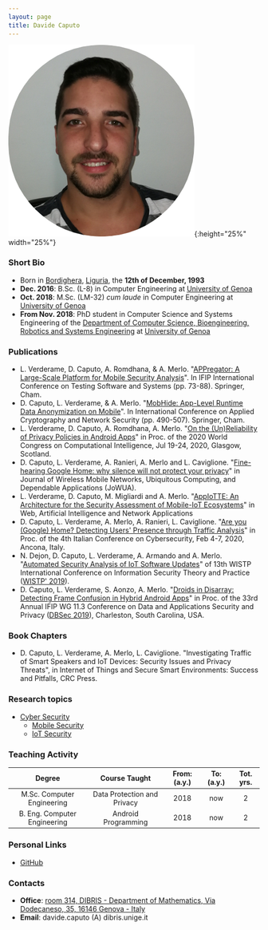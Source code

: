 ```yaml
--- 
layout: page
title: Davide Caputo
---
```


![Davide's pic is missing.](/pics/caputo.png){:height="25%" width="25%"}

### Short Bio

- Born in [Bordighera](https://it.wikipedia.org/wiki/Bordighera), [Liguria](https://en.wikipedia.org/wiki/Liguria), the **12th of December, 1993**
- **Dec. 2016**: B.Sc. (L-8) in Computer Engineering at [University of Genoa](https://en.wikipedia.org/wiki/University_of_Genoa)
- **Oct. 2018**: M.Sc. (LM-32) *cum laude* in Computer Engineering at [University of Genoa](https://en.wikipedia.org/wiki/University_of_Genoa)
- **From Nov. 2018**: PhD student in Computer Science and Systems Engineering of the [Department of Computer Science, Bioengineering, Robotics and Systems Engineering](http://www.dibris.unige.it/) at [University of Genoa](https://en.wikipedia.org/wiki/University_of_Genoa)

### Publications

- L. Verderame, D. Caputo, A. Romdhana, &  A. Merlo. "[APPregator: A Large-Scale Platform for Mobile Security Analysis](https://link.springer.com/chapter/10.1007/978-3-030-64881-7_5)". In IFIP International Conference on Testing Software and Systems (pp. 73-88). Springer, Cham.
- D. Caputo, L. Verderame, & A. Merlo. "[MobHide: App-Level Runtime Data Anonymization on Mobile](https://link.springer.com/chapter/10.1007/978-3-030-61638-0_27)". In International Conference on Applied Cryptography and Network Security (pp. 490-507). Springer, Cham.
- L. Verderame, D. Caputo, A. Romdhana, A. Merlo. "[On the (Un)Reliability of Privacy Policies in Android Apps](../../papers/On_the_UnReliability_of_Privacy_Policies_in_Android.pdf)" in Proc. of the 2020 World Congress on Computational Intelligence, Jul 19-24, 2020, Glasgow, Scotland.
- D. Caputo, L. Verderame, A. Ranieri, A. Merlo and L. Caviglione. "[Fine-hearing Google Home: why silence will not protect your privacy](https://dx.doi.org/10.22667/JOWUA.2020.03.31.035)" in Journal of Wireless Mobile Networks, Ubiquitous Computing, and Dependable Applications (JoWUA).
- L. Verderame, D. Caputo, M. Migliardi and A. Merlo. "[AppIoTTE: An Architecture for the Security Assessment of Mobile-IoT Ecosystems](https://link.springer.com/chapter/10.1007%2F978-3-030-44038-1_79)" in Web, Artificial Intelligence and Network Applications
- D. Caputo, L. Verderame, A. Merlo, A. Ranieri, L. Caviglione. "[Are you (Google) Home? Detecting Users' Presence through Traffic Analysis](http://ceur-ws.org/Vol-2597/paper-10.pdf)" in Proc. of the 4th Italian Conference on Cybersecurity, Feb 4-7, 2020, Ancona, Italy.
- N. Dejon, D. Caputo, L. Verderame, A. Armando and A. Merlo. "[Automated Security Analysis of IoT Software Updates](https://link.springer.com/chapter/10.1007%2F978-3-030-41702-4_14)" of 13th WISTP International Conference on Information Security Theory and Practice ([WISTP' 2019](http://www.wistp.org/)).
- D. Caputo, L. Verderame, S. Aonzo, A. Merlo. "[Droids in Disarray: Detecting Frame Confusion in Hybrid Android Apps](https://link.springer.com/chapter/10.1007/978-3-030-22479-0_7)" in Proc. of the 33rd Annual IFIP WG 11.3 Conference on Data and Applications Security and Privacy ([DBSec 2019](https://dbsec2019.cse.sc.edu/)), Charleston, South Carolina, USA.

### Book Chapters

- D. Caputo, L. Verderame, A. Merlo, L. Caviglione. "Investigating Traffic of Smart Speakers and IoT Devices:  Security Issues and Privacy Threats", in Internet of Things and Secure Smart Environments: Success and Pitfalls, CRC Press.

### Research topics

- [Cyber Security](https://en.wikipedia.org/wiki/Computer_security)
  * [Mobile Security](https://en.wikipedia.org/wiki/Mobile_security)
  * [IoT Security](https://www.owasp.org/index.php/OWASP_Internet_of_Things_Project)

### Teaching Activity

|                Degree               |      Course Taught    | From: (a.y.) | To: (a.y.) | Tot. yrs. |
|:-----------------------------------:|:--------------------------------------------:|:----:|:---:|:-:|
|        M.Sc. Computer Engineering   | Data Protection and Privacy                      | 2018 | now | 2 |
|        B. Eng. Computer Engineering | Android Programming                      | 2018 | now | 2 |


### Personal Links

- [GitHub](https://github.com/Dado1513) 

### Contacts

- **Office**: [room 314, DIBRIS - Department of Mathematics, Via Dodecaneso, 35, 16146 Genova - Italy](https://goo.gl/maps/kTyTs2YKMkL2)
- **Email**: davide.caputo (A) dibris.unige.it